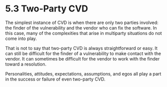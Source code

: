 # 5.3 Two-Party CVD 

The simplest instance of CVD is when there are only two parties
involved: the finder of the vulnerability and the vendor who can fix the
software. In this case, many of the complexities that arise in
multiparty situations do not come into play.

That is not to say that two-party CVD is always straightforward or easy.
It can still be difficult for the finder of a vulnerability to make
contact with the vendor. It can sometimes be difficult for the vendor to
work with the finder toward a resolution.

Personalities, attitudes, expectations, assumptions, and egos all play a
part in the success or failure of even two-party CVD.



